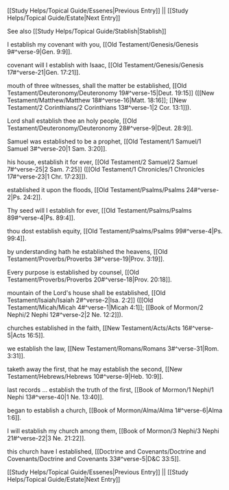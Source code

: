 [[Study Helps/Topical Guide/Essenes|Previous Entry]]  ||  [[Study Helps/Topical Guide/Estate|Next Entry]]

 See also [[Study Helps/Topical Guide/Stablish|Stablish]]

 I establish my covenant with you, [[Old Testament/Genesis/Genesis 9#^verse-9|Gen. 9:9]].

 covenant will I establish with Isaac, [[Old Testament/Genesis/Genesis 17#^verse-21|Gen. 17:21]].

 mouth of three witnesses, shall the matter be established, [[Old Testament/Deuteronomy/Deuteronomy 19#^verse-15|Deut. 19:15]] ([[New Testament/Matthew/Matthew 18#^verse-16|Matt. 18:16]]; [[New Testament/2 Corinthians/2 Corinthians 13#^verse-1|2 Cor. 13:1]]).

 Lord shall establish thee an holy people, [[Old Testament/Deuteronomy/Deuteronomy 28#^verse-9|Deut. 28:9]].

 Samuel was established to be a prophet, [[Old Testament/1 Samuel/1 Samuel 3#^verse-20|1 Sam. 3:20]].

 his house, establish it for ever, [[Old Testament/2 Samuel/2 Samuel 7#^verse-25|2 Sam. 7:25]] ([[Old Testament/1 Chronicles/1 Chronicles 17#^verse-23|1 Chr. 17:23]]).

 established it upon the floods, [[Old Testament/Psalms/Psalms 24#^verse-2|Ps. 24:2]].

 Thy seed will I establish for ever, [[Old Testament/Psalms/Psalms 89#^verse-4|Ps. 89:4]].

 thou dost establish equity, [[Old Testament/Psalms/Psalms 99#^verse-4|Ps. 99:4]].

 by understanding hath he established the heavens, [[Old Testament/Proverbs/Proverbs 3#^verse-19|Prov. 3:19]].

 Every purpose is established by counsel, [[Old Testament/Proverbs/Proverbs 20#^verse-18|Prov. 20:18]].

 mountain of the Lord's house shall be established, [[Old Testament/Isaiah/Isaiah 2#^verse-2|Isa. 2:2]] ([[Old Testament/Micah/Micah 4#^verse-1|Micah 4:1]]; [[Book of Mormon/2 Nephi/2 Nephi 12#^verse-2|2 Ne. 12:2]]).

 churches established in the faith, [[New Testament/Acts/Acts 16#^verse-5|Acts 16:5]].

 we establish the law, [[New Testament/Romans/Romans 3#^verse-31|Rom. 3:31]].

 taketh away the first, that he may establish the second, [[New Testament/Hebrews/Hebrews 10#^verse-9|Heb. 10:9]].

 last records ... establish the truth of the first, [[Book of Mormon/1 Nephi/1 Nephi 13#^verse-40|1 Ne. 13:40]].

 began to establish a church, [[Book of Mormon/Alma/Alma 1#^verse-6|Alma 1:6]].

 I will establish my church among them, [[Book of Mormon/3 Nephi/3 Nephi 21#^verse-22|3 Ne. 21:22]].

 this church have I established, [[Doctrine and Covenants/Doctrine and Covenants/Doctrine and Covenants 33#^verse-5|D&C 33:5]].

[[Study Helps/Topical Guide/Essenes|Previous Entry]]  ||  [[Study Helps/Topical Guide/Estate|Next Entry]]